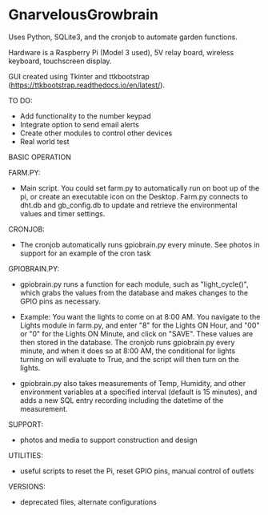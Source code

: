 # GnarvelousGrowbrain


Uses Python, SQLite3, and the cronjob to automate garden functions.

Hardware is a Raspberry Pi (Model 3 used), 5V relay board, wireless keyboard, touchscreen display.

GUI created using Tkinter and ttkbootstrap (https://ttkbootstrap.readthedocs.io/en/latest/).

TO DO:
* Add functionality to the number keypad
* Integrate option to send email alerts
* Create other modules to control other devices
* Real world test

BASIC OPERATION

FARM.PY:
* Main script.  You could set farm.py to automatically run on boot up of the pi, or create an executable icon on the Desktop.  Farm.py connects to dht.db and gb_config.db to update and retrieve the environmental values and timer settings.
 
CRONJOB:
* The cronjob automatically runs gpiobrain.py every minute. See photos in support for an example of the cron task

GPIOBRAIN.PY:
* gpiobrain.py runs a function for each module, such as "light_cycle()", which grabs the values from the database and makes changes to the GPIO pins as necessary.

* Example:  You want the lights to come on at 8:00 AM.  You navigate to the Lights module in farm.py, and enter "8" for the Lights ON Hour, and "00" or "0" for the Lights ON Minute, and click on "SAVE".  These values are then stored in the database.  The cronjob runs gpiobrain.py every minute, and when it does so at 8:00 AM, the conditional for lights turning on will evaluate to True, and the script will then turn on the lights.

* gpiobrain.py also takes measurements of Temp, Humidity, and other environment variables at a specified interval (default is 15 minutes), and adds a new SQL entry recording including the datetime of the measurement.

SUPPORT:
* photos and media to support construction and design

UTILITIES:
* useful scripts to reset the Pi, reset GPIO pins, manual control of outlets

VERSIONS:
* deprecated files, alternate configurations